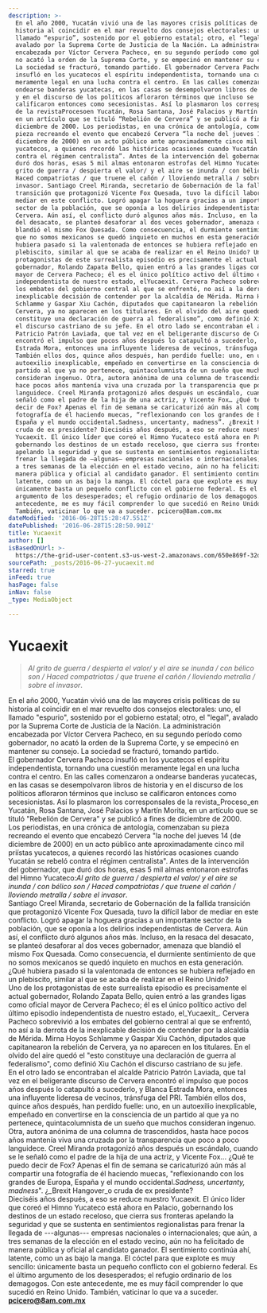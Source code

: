 ```yaml
---
description: >-
  En el año 2000, Yucatán vivió una de las mayores crisis políticas de su
  historia al coincidir en el mar revuelto dos consejos electorales: uno, el
  llamado “espurio”, sostenido por el gobierno estatal; otro, el “legal”,
  avalado por la Suprema Corte de Justicia de la Nación. La administración
  encabezada por Víctor Cervera Pacheco, en su segundo período como gobernador,
  no acató la orden de la Suprema Corte, y se empecinó en mantener su consejo.
  La sociedad se fracturó, tomando partido. El gobernador Cervera Pacheco
  insufló en los yucatecos el espíritu independentista, tornando una cuestión
  meramente legal en una lucha contra el centro. En las calles comenzaron a
  ondearse banderas yucatecas, en las casas se desempolvaron libros de historia
  y en el discurso de los políticos afloraron términos que incluso se
  calificaron entonces como secesionistas. Así lo plasmaron los corresponsales
  de la revistaProcesoen Yucatán, Rosa Santana, José Palacios y Martín Morita,
  en un artículo que se tituló “Rebelión de Cervera” y se publicó a fines de
  diciembre de 2000. Los periodistas, en una crónica de antología, comenzaban su
  pieza recreando el evento que encabezó Cervera “la noche del jueves 14 (de
  diciembre de 2000) en un acto público ante aproximadamente cinco mil priístas
  yucatecos, a quienes recordó las históricas ocasiones cuando Yucatán se rebeló
  contra el régimen centralista”. Antes de la intervención del gobernador, que
  duró dos horas, esas 5 mil almas entonaron estrofas del Himno Yucateco:Al
  grito de guerra / despierta el valor/ y el aire se inunda / con bélico son /
  Haced compatriotas / que truene el cañón / lloviendo metralla / sobre el
  invasor. Santiago Creel Miranda, secretario de Gobernación de la fallida
  transición que protagonizó Vicente Fox Quesada, tuvo la difícil labor de
  mediar en este conflicto. Logró apagar la hoguera gracias a un importante
  sector de la población, que se oponía a los delirios independentistas de
  Cervera. Aún así, el conflicto duró algunos años más. Incluso, en la resaca
  del desacato, se planteó desaforar al dos veces gobernador, amenaza que
  blandió el mismo Fox Quesada. Como consecuencia, el durmiente sentimiento de
  que no somos mexicanos se quedó inquieto en muchos en esta generación. ¿Qué
  hubiera pasado si la valentonada de entonces se hubiera reflejado en un
  plebiscito, similar al que se acaba de realizar en el Reino Unido? Uno de los
  protagonistas de este surrealista episodio es precisamente el actual
  gobernador, Rolando Zapata Bello, quien entró a las grandes ligas como oficial
  mayor de Cervera Pacheco; él es el único político activo del último episodio
  independentista de nuestro estado, elYucaexit. Cervera Pacheco sobrevivió a
  los embates del gobierno central al que se enfrentó, no así a la derrota de la
  inexplicable decisión de contender por la alcaldía de Mérida. Mirna Hoyos
  Schlamme y Gaspar Xiu Cachón, diputados que capitanearon la rebelión de
  Cervera, ya no aparecen en los titulares. En el olvido del aire quedó el “esto
  constituye una declaración de guerra al federalismo”, como definió Xiu Cachón
  el discurso castriano de su jefe. En el otro lado se encontraban el alcalde
  Patricio Patrón Laviada, que tal vez en el beligerante discurso de Cervera
  encontró el impulso que pocos años después lo catapultó a sucederlo, y Blanca
  Estrada Mora, entonces una influyente lideresa de vecinos, tránsfuga del PRI.
  También ellos dos, quince años después, han perdido fuelle: uno, en un
  autoexilio inexplicable, empeñado en convertirse en la consciencia de un
  partido al que ya no pertenece, quintacolumnista de un sueño que muchos
  consideran ingenuo. Otra, autora anónima de una columna de trascendidos, hasta
  hace pocos años mantenía viva una cruzada por la transparencia que poco a poco
  languidece. Creel Miranda protagonizó años después un escándalo, cuando se le
  señaló como el padre de la hija de una actriz, y Vicente Fox… ¿Qué te puedo
  decir de Fox? Apenas el fin de semana se caricaturizó aún más al compartir una
  fotografía de él haciendo muecas, “reflexionando con los grandes de Europa,
  España y el mundo occidental.Sadness, uncertanty, madness”. ¿Brexit Hangovero
  cruda de ex presidente? Dieciséis años después, a eso se reduce nuestro
  Yucaexit. El único líder que coreó el Himno Yucateco está ahora en Palacio,
  gobernando los destinos de un estado receloso, que cierra sus fronteras
  apelando la seguridad y que se sustenta en sentimientos regionalistas para
  frenar la llegada de —algunas— empresas nacionales o internacionales; que aún,
  a tres semanas de la elección en el estado vecino, aún no ha felicitado de
  manera pública y oficial al candidato ganador. El sentimiento continúa ahí,
  latente, como un as bajo la manga. El cóctel para que explote es muy sencillo:
  únicamente basta un pequeño conflicto con el gobierno federal. Es el último
  argumento de los desesperados; el refugio ordinario de los demagogos. Con este
  antecedente, me es muy fácil comprender lo que sucedió en Reino Unido.
  También, vaticinar lo que va a suceder. pcicero@8am.com.mx
dateModified: '2016-06-28T15:28:47.551Z'
datePublished: '2016-06-28T15:28:50.901Z'
title: Yucaexit
author: []
isBasedOnUrl: >-
  https://the-grid-user-content.s3-us-west-2.amazonaws.com/650e869f-32de-431e-9a80-997115236a63.png
sourcePath: _posts/2016-06-27-yucaexit.md
starred: true
inFeed: true
hasPage: false
inNav: false
_type: MediaObject

---
```

# Yucaexit

> _Al grito de guerra / despierta el valor/ y el aire se inunda / con bélico son / Haced compatriotas / que truene el cañón / lloviendo metralla / sobre el invasor_.

En el año 2000, Yucatán vivió una de las mayores crisis políticas de su historia al coincidir en el mar revuelto dos consejos electorales: uno, el llamado "espurio", sostenido por el gobierno estatal; otro, el "legal", avalado por la Suprema Corte de Justicia de la Nación. La administración encabezada por Víctor Cervera Pacheco, en su segundo período como gobernador, no acató la orden de la Suprema Corte, y se empecinó en mantener su consejo. La sociedad se fracturó, tomando partido.  
El gobernador Cervera Pacheco insufló en los yucatecos el espíritu independentista, tornando una cuestión meramente legal en una lucha contra el centro. En las calles comenzaron a ondearse banderas yucatecas, en las casas se desempolvaron libros de historia y en el discurso de los políticos afloraron términos que incluso se calificaron entonces como secesionistas. Así lo plasmaron los corresponsales de la revista_Proceso_en Yucatán, Rosa Santana, José Palacios y Martín Morita, en un artículo que se tituló "Rebelión de Cervera" y se publicó a fines de diciembre de 2000\.  
Los periodistas, en una crónica de antología, comenzaban su pieza recreando el evento que encabezó Cervera "la noche del jueves 14 (de diciembre de 2000) en un acto público ante aproximadamente cinco mil priístas yucatecos, a quienes recordó las históricas ocasiones cuando Yucatán se rebeló contra el régimen centralista". Antes de la intervención del gobernador, que duró dos horas, esas 5 mil almas entonaron estrofas del Himno Yucateco:_Al grito de guerra / despierta el valor/ y el aire se inunda / con bélico son / Haced compatriotas / que truene el cañón / lloviendo metralla / sobre el invasor_.  
Santiago Creel Miranda, secretario de Gobernación de la fallida transición que protagonizó Vicente Fox Quesada, tuvo la difícil labor de mediar en este conflicto. Logró apagar la hoguera gracias a un importante sector de la población, que se oponía a los delirios independentistas de Cervera. Aún así, el conflicto duró algunos años más. Incluso, en la resaca del desacato, se planteó desaforar al dos veces gobernador, amenaza que blandió el mismo Fox Quesada. Como consecuencia, el durmiente sentimiento de que no somos mexicanos se quedó inquieto en muchos en esta generación. ¿Qué hubiera pasado si la valentonada de entonces se hubiera reflejado en un plebiscito, similar al que se acaba de realizar en el Reino Unido?  
Uno de los protagonistas de este surrealista episodio es precisamente el actual gobernador, Rolando Zapata Bello, quien entró a las grandes ligas como oficial mayor de Cervera Pacheco; él es el único político activo del último episodio independentista de nuestro estado, el_Yucaexit_. Cervera Pacheco sobrevivió a los embates del gobierno central al que se enfrentó, no así a la derrota de la inexplicable decisión de contender por la alcaldía de Mérida. Mirna Hoyos Schlamme y Gaspar Xiu Cachón, diputados que capitanearon la rebelión de Cervera, ya no aparecen en los titulares. En el olvido del aire quedó el "esto constituye una declaración de guerra al federalismo", como definió Xiu Cachón el discurso castriano de su jefe.  
En el otro lado se encontraban el alcalde Patricio Patrón Laviada, que tal vez en el beligerante discurso de Cervera encontró el impulso que pocos años después lo catapultó a sucederlo, y Blanca Estrada Mora, entonces una influyente lideresa de vecinos, tránsfuga del PRI. También ellos dos, quince años después, han perdido fuelle: uno, en un autoexilio inexplicable, empeñado en convertirse en la consciencia de un partido al que ya no pertenece, quintacolumnista de un sueño que muchos consideran ingenuo. Otra, autora anónima de una columna de trascendidos, hasta hace pocos años mantenía viva una cruzada por la transparencia que poco a poco languidece. Creel Miranda protagonizó años después un escándalo, cuando se le señaló como el padre de la hija de una actriz, y Vicente Fox... ¿Qué te puedo decir de Fox? Apenas el fin de semana se caricaturizó aún más al compartir una fotografía de él haciendo muecas, "reflexionando con los grandes de Europa, España y el mundo occidental._Sadness, uncertanty, madness_". ¿_Brexit Hangover_o cruda de ex presidente?  
Dieciséis años después, a eso se reduce nuestro Yucaexit. El único líder que coreó el Himno Yucateco está ahora en Palacio, gobernando los destinos de un estado receloso, que cierra sus fronteras apelando la seguridad y que se sustenta en sentimientos regionalistas para frenar la llegada de ---algunas--- empresas nacionales o internacionales; que aún, a tres semanas de la elección en el estado vecino, aún no ha felicitado de manera pública y oficial al candidato ganador. El sentimiento continúa ahí, latente, como un as bajo la manga. El cóctel para que explote es muy sencillo: únicamente basta un pequeño conflicto con el gobierno federal. Es el último argumento de los desesperados; el refugio ordinario de los demagogos. Con este antecedente, me es muy fácil comprender lo que sucedió en Reino Unido. También, vaticinar lo que va a suceder.  
**pcicero@8am.com.mx**